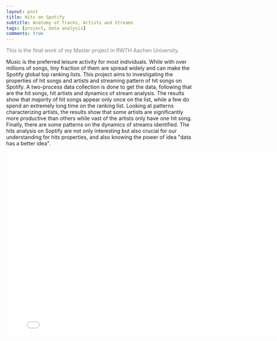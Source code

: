 ```yaml
---
layout: post
title: Hits on Spotify
subtitle: Anatomy of Tracks, Artists and Streams
tags: [project, data analysis]
comments: true
---
```

<font color=gray>This is the final work of my Master project in RWTH Aachen University.</font>  

Music is the preferred leisure activity for most individuals. While with over millions of songs, tiny fraction of them are spread widely and can make the Spotify global top ranking lists. This project aims to investigating the properties of hit songs and artists and streaming pattern of hit songs on Spotify. A two-process data collection is done to get the data, following that are the hit songs, hit artists and dynamics of stream analysis. The results show that majority of hit songs appear only once on the list, while a few do spend an extremely long time on the ranking list. Looking at patterns characterizing artists, the results show that some artists are significantly more productive than others while vast of the artists only have one hit song. Finally, there are some patterns on the dynamics of streams identified. The hits analysis on Soptify are not only interesting but also crucial for our understanding for hits properties, and also knowing the power of idea "data has a better idea".  

<iframe src="/assets/final_report_master_project.pdf#toolbar=0" sandbox="allow-scripts" style="width:800px; height:500px;" frameborder="0"></iframe>
